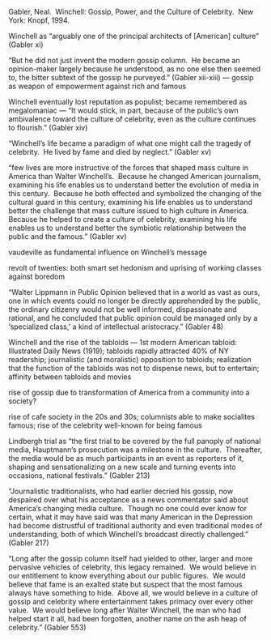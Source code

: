 Gabler, Neal.  Winchell: Gossip, Power, and the Culture of Celebrity.  New York: Knopf, 1994.


Winchell as “arguably one of the principal architects of [American] culture” (Gabler xi)

“But he did not just invent the modern gossip column.  He became an opinion-maker largely because he understood, as no one else then seemed to, the bitter subtext of the gossip he purveyed.” (Gabler xii-xiii) — gossip as weapon of empowerment against rich and famous

Winchell eventually lost reputation as populist; became remembered as megalomaniac — “It would stick, in part, because of the public’s own ambivalence toward the culture of celebrity, even as the culture continues to flourish.” (Gabler xiv)

“Winchell’s life became a paradigm of what one might call the tragedy of celebrity.  He lived by fame and died by neglect.” (Gabler xv)

“few lives are more instructive of the forces that shaped mass culture in America than Walter Winchell’s.  Because he changed American journalism, examining his life enables us to understand better the evolution of media in this century.  Because he both effected and symbolized the changing of the cultural guard in this century, examining his life enables us to understand better the challenge that mass culture issued to high culture in America.  Because he helped to create a culture of celebrity, examining his life enables us to understand better the symbiotic relationship between the public and the famous.” (Gabler xv)

vaudeville as fundamental influence on Winchell’s message

revolt of twenties: both smart set hedonism and uprising of working classes against boredom

“Walter Lippmann in Public Opinion believed that in a world as vast as ours, one in which events could no longer be directly apprehended by the public, the ordinary citizenry would not be well informed, dispassionate and rational, and he concluded that public opinion could be managed only by a ‘specialized class,’ a kind of intellectual aristocracy.” (Gabler 48)

Winchell and the rise of the tabloids — 1st modern American tabloid: Illustrated Daily News (1919); tabloids rapidly attracted 40% of NY readership; journalistic (and moralistic) opposition to tabloids; realization that the function of the tabloids was not to dispense news, but to entertain; affinity between tabloids and movies

rise of gossip due to transformation of America from a community into a society?

rise of cafe society in the 20s and 30s; columnists able to make socialites famous; rise of the celebrity well-known for being famous

Lindbergh trial as “the first trial to be covered by the full panoply of national media, Hauptmann’s prosecution was a milestone in the culture.  Thereafter, the media would be as much participants in an event as reporters of it, shaping and sensationalizing on a new scale and turning events into occasions, national festivals.” (Gabler 213)

“Journalistic traditionalists, who had earlier decried his gossip, now despaired over what his acceptance as a news commentator said about America’s changing media culture.  Though no one could ever know for certain, what it may have said was that many American in the Depression had become distrustful of traditional authority and even traditional modes of understanding, both of which Winchell’s broadcast directly challenged.” (Gabler 217)

“Long after the gossip column itself had yielded to other, larger and more pervasive vehicles of celebrity, this legacy remained.  We would believe in our entitlement to know everything about our public figures.  We would believe that fame is an exalted state but suspect that the most famous always have something to hide.  Above all, we would believe in a culture of gossip and celebrity where entertainment takes primacy over every other value.  We would believe long after Walter Winchell, the man who had helped start it all, had been forgotten, another name on the ash heap of celebrity.” (Gabler 553)

